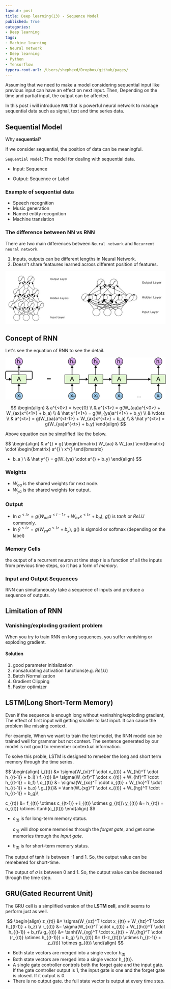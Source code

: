 ```yaml
---
layout: post
title: Deep learning(13) - Sequence Model
published: True
categories:
- Deep learning
tags:
- Machine learning
- Neural network
- Deep learning
- Python
- Tensorflow
typora-root-url: /Users/shephexd/Dropbox/github/pages/
---
```




Assuming that we need to make a model considering sequential input like previous input can have an effect on next input. Then, Depending on the time and partial input, the output can be affected.



In this post i will introduce `RNN` that is powerful neural network to manage sequential data such as signal, text and time series data.



<!--more-->



## Sequential Model

Why **sequential**?

If we consider sequential, the position of data can be meaningful.



`Sequential Model`: The model for dealing with sequential data.

- Input: Sequence

- Output: Sequence or Label



### Example of sequential data

- Speech recognition
- Music generation
- Named entity recognition
- Machine translation



### The difference between NN vs RNN

There are two main differences between `Neural network` and `Recurrent neural network`.

1. Inputs, outputs can be different lengths in Neural Network.
2. Doesn't share feataures learned across different position of features.



![nn_vs_rnn](/assets/post_images/DeepLearning/nn_vs_rnn.png)





## Concept of RNN

Let's see the equation of RNN to see the detail.



![unfolding_rnn](/assets/post_images/DeepLearning/unfolding_rnn.png)


$$
\begin{align}
& a^{<0>} = \vec{0} \\
& a^{<1>} = g(W_{aa}a^{<0>} + W_{ax}x^{<1>} + b_a) \\
& \hat y^{<1>} = g(W_{ya}a^{<1>} + b_y) \\
& \vdots \\
& a^{<t>} = g(W_{aa}a^{<t-1>} + W_{ax}x^{<t>} + b_a) \\
& \hat y^{<t>} = g(W_{ya}a^{<t>} + b_y)
\end{align}
$$


Above equation can be simplified like the below.


$$
\begin{align}
&
a^{<t>} = g(
\begin{bmatrix}
W_{aa} & W_{ax}
\end{bmatrix}
\cdot
\begin{bmatrix}
a^{<t-1>} \\
x^{<t>}
\end{bmatrix}
+ b_a
)
\\
& \hat y^{<t>} = g(W_{ya} \cdot a^{<t>} + b_y)
\end{align}
$$


### Weights

- $W_{aa}$ is the shared weights for next node.
- $W_{ya}$ is the shared weights for output.



### Output

- In $a^{<t>} = g(W_{aa}a^{<t-1>} + W_{ax}x^{<t>} + b_a)$, $g()$ is $tanh$ or $ReLU$ commonly.
- In $\hat y^{<t>} = g(W_{ya}a^{<t>} + b_y)$, $g()$ is sigmoid or softmax (depending on the label)



### Memory Cells

the output of a recurrent neuron at time step $t​$ is a function of all the inputs from previous time steps, so it has a form of *memory*.



### Input and Output Sequences

RNN can simultaneously take a sequence of inputs and produce a sequence of outputs.





## Limitation of RNN



### Vanishing/exploding gradient problem

When you try to train RNN on long sequences, you suffer vanishing or exploding gradient.



#### Solution

1.  good parameter initialization
2.  nonsaturating activation functions(e.g. *ReLU*)
3.  Batch Normalization
4.  Gradient Clipping
5.  Faster optimizer



## LSTM(Long Short-Term Memory)

Even if the sequence is enough long without vaninshing/exploding gradient, The effect of first input will getting smaller to last input. It can cause the problem like missing context. 

For example, When we want to train the text model, the RNN model can be trained well for grammar but not context. The sentence generated by our model is not good to remember contextual information.



To solve this proble, LSTM is designed to remeber the long and short term memory through the time series.  


$$
\begin{align}
i_{(t)} &= \sigma(W_{xi}^T \cdot x_{(t)} + W_{hi}^T \cdot h_{(t-1)} + b_i) \\
f_{(t)} &= \sigma(W_{xf}^T \cdot x_{(t)} + W_{hf}^T \cdot h_{(t-1)} + b_f) \\
o_{(t)} &= \sigma(W_{xo}^T \cdot x_{(t)} + W_{ho}^T \cdot h_{(t-1)} + b_o) \\
g_{(t)}& = \tanh(W_{xg}^T \cdot x_{(t)} + W_{hg}^T \cdot h_{(t-1)} + b_g)\\

c_{(t)} &= f_{(t)} \otimes c_{(t-1)} + i_{(t)} \otimes g_{(t)}\\
y_{(t)} &= h_{(t)} = o_{(t)} \otimes \tanh(c_{(t)})
\end{align}
$$



- $c_{(t)}$ is for long-term memory status.  

    $c_{(t)}$ will drop some memories through the *forget gate*, and get some memories through the *input gate*.

- $h_{(t)}$ is for short-term memory status.



The output of $\tanh$ is between -1 and 1. So, the output value can be remebered for short-time.

The output of $\sigma$ is between 0 and 1. So, the output value can be decreased through the time step.



## GRU(Gated Recurrent Unit)

The GRU cell is a simplified version of the **LSTM cell**, and it seems to perform just as well.


$$
\begin{align}
z_{(t)} &= \sigma(W_{xz}^T \cdot x_{(t)} + W_{hz}^T \cdot h_{(t-1)} + b_z) \\
r_{(t)} &= \sigma(W_{xr}^T \cdot x_{(t)} + W_{(hr)}^T \cdot h_{(t-1)} + b_r)\\
g_{(t)} &= \tanh(W_{xg}^T \cdot x_{(t)} + W_{hg}^T \cdot (r_{(t)} \otimes h_{(t-1)}) + b_g) \\
h_{(t)} &= (1-z_{(t)}) \otimes h_{(t-1)} + z_{(t)} \otimes g_{(t)}
\end{align}
$$


-   Both state vectors are merged into a single vector $h_{(t)}$
-   Both state vectors are merged into a single vector h_{(t)}.
-   A single gate controller controls both the forget gate and the input gate. If the gate controller output is 1, the input gate is one and the forget gate is closed. If it output is 0.
-   There is no output gate. the full state vector is output at every time step.



